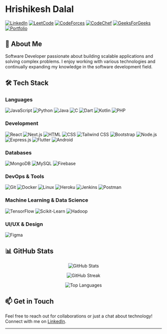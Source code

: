 # Hrishikesh Dalal

[![LinkedIn](https://img.shields.io/badge/LinkedIn-0077B5?style=for-the-badge&logo=linkedin&logoColor=white)](https://www.linkedin.com/in/hrishikesh-dalal-014b80271/)
[![LeetCode](https://img.shields.io/badge/LeetCode-FFA116?style=for-the-badge&logo=LeetCode&logoColor=black)](https://www.leetcode.com/hrishikesh_dalal)
[![CodeForces](https://img.shields.io/badge/Codeforces-445f9d?style=for-the-badge&logo=Codeforces&logoColor=white)](https://codeforces.com/profile/1010hrishikesh)
[![CodeChef](https://img.shields.io/badge/Codechef-5B4638?style=for-the-badge&logo=CodeChef&logoColor=white)](https://www.codechef.com/users/skulk_plume_56)
[![GeeksForGeeks](https://img.shields.io/badge/GeeksforGeeks-298D46?style=for-the-badge&logo=geeksforgeeks&logoColor=white)](https://auth.geeksforgeeks.org/user/1010hrisi767/profile)
[![Portfolio](https://img.shields.io/badge/Portfolio-000000?style=for-the-badge&logo=vercel&logoColor=white)](https://hrishikesh-dalal.vercel.app/)


## 💼 About Me
Software Developer passionate about building scalable applications and solving complex problems. I enjoy working with various technologies and continually expanding my knowledge in the software development field.

## 🛠️ Tech Stack

### Languages
  ![JavaScript](https://skillicons.dev/icons?i=js&theme=light)
  ![Python](https://skillicons.dev/icons?i=python&theme=light)
  ![Java](https://skillicons.dev/icons?i=java&theme=light)
  ![C](https://skillicons.dev/icons?i=c&theme=light)
  ![Dart](https://skillicons.dev/icons?i=dart&theme=light)
  ![Kotlin](https://skillicons.dev/icons?i=kotlin&theme=light)
  ![PHP](https://skillicons.dev/icons?i=php&theme=light)

### Development
  ![React](https://skillicons.dev/icons?i=react&theme=light)
  ![Next.js](https://skillicons.dev/icons?i=nextjs&theme=light)
  ![HTML](https://skillicons.dev/icons?i=html&theme=light)
  ![CSS](https://skillicons.dev/icons?i=css&theme=light)
  ![Tailwind CSS](https://skillicons.dev/icons?i=tailwind&theme=light)
  ![Bootstrap](https://skillicons.dev/icons?i=bootstrap&theme=light)
  ![Node.js](https://skillicons.dev/icons?i=nodejs&theme=light)
  ![Express.js](https://skillicons.dev/icons?i=express&theme=light)
  ![Flutter](https://skillicons.dev/icons?i=flutter&theme=light)
  ![Android](https://skillicons.dev/icons?i=android&theme=light)

### Databases
  ![MongoDB](https://skillicons.dev/icons?i=mongodb&theme=light)
  ![MySQL](https://skillicons.dev/icons?i=mysql&theme=light)
  ![Firebase](https://skillicons.dev/icons?i=firebase&theme=light)

### DevOps & Tools
  ![Git](https://skillicons.dev/icons?i=git&theme=light)
  ![Docker](https://skillicons.dev/icons?i=docker&theme=light)
  ![Linux](https://skillicons.dev/icons?i=linux&theme=light)
  ![Heroku](https://skillicons.dev/icons?i=heroku&theme=light)
  ![Jenkins](https://skillicons.dev/icons?i=jenkins&theme=light)
  ![Postman](https://skillicons.dev/icons?i=postman&theme=light)

### Machine Learning & Data Science
  ![TensorFlow](https://skillicons.dev/icons?i=tensorflow&theme=light)
  ![Scikit-Learn](https://skillicons.dev/icons?i=scikit-learn&theme=light)
  ![Hadoop](https://skillicons.dev/icons?i=hadoop&theme=light)

### UI/UX & Design
  ![Figma](https://skillicons.dev/icons?i=figma&theme=light)

## 📊 GitHub Stats

<p align="center">
  <img src="https://github-readme-stats.vercel.app/api?username=hrishikesh-dalal&show_icons=true&theme=tokyonight" alt="GitHub Stats" />
</p>
<p align="center">
  <img src="https://github-readme-streak-stats.herokuapp.com/?user=hrishikesh-dalal&theme=tokyonight" alt="GitHub Streak" />
</p>
<p align="center">
  <img src="https://github-readme-stats.vercel.app/api/top-langs/?username=hrishikesh-dalal&layout=compact&theme=tokyonight" alt="Top Languages" />
</p>

## 📫 Get in Touch
Feel free to reach out for collaborations or just a chat about technology! Connect with me on [LinkedIn](https://www.linkedin.com/in/hrishikesh-dalal-014b80271/).

---
<!--
<p align="center">
  <img src="https://komarev.com/ghpvc/?username=hrishikesh-dalal&label=Profile%20views&color=0e75b6&style=flat" alt="Profile Views" />
</p>
-->
